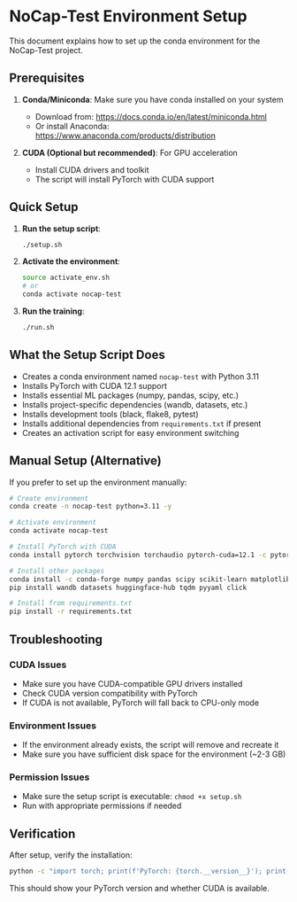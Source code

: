 # NoCap-Test Environment Setup

This document explains how to set up the conda environment for the NoCap-Test project.

## Prerequisites

1. **Conda/Miniconda**: Make sure you have conda installed on your system
   - Download from: https://docs.conda.io/en/latest/miniconda.html
   - Or install Anaconda: https://www.anaconda.com/products/distribution

2. **CUDA (Optional but recommended)**: For GPU acceleration
   - Install CUDA drivers and toolkit
   - The script will install PyTorch with CUDA support

## Quick Setup

1. **Run the setup script**:
   ```bash
   ./setup.sh
   ```

2. **Activate the environment**:
   ```bash
   source activate_env.sh
   # or
   conda activate nocap-test
   ```

3. **Run the training**:
   ```bash
   ./run.sh
   ```

## What the Setup Script Does

- Creates a conda environment named `nocap-test` with Python 3.11
- Installs PyTorch with CUDA 12.1 support
- Installs essential ML packages (numpy, pandas, scipy, etc.)
- Installs project-specific dependencies (wandb, datasets, etc.)
- Installs development tools (black, flake8, pytest)
- Installs additional dependencies from `requirements.txt` if present
- Creates an activation script for easy environment switching

## Manual Setup (Alternative)

If you prefer to set up the environment manually:

```bash
# Create environment
conda create -n nocap-test python=3.11 -y

# Activate environment
conda activate nocap-test

# Install PyTorch with CUDA
conda install pytorch torchvision torchaudio pytorch-cuda=12.1 -c pytorch -c nvidia -y

# Install other packages
conda install -c conda-forge numpy pandas scipy scikit-learn matplotlib seaborn jupyter -y
pip install wandb datasets huggingface-hub tqdm pyyaml click

# Install from requirements.txt
pip install -r requirements.txt
```

## Troubleshooting

### CUDA Issues
- Make sure you have CUDA-compatible GPU drivers installed
- Check CUDA version compatibility with PyTorch
- If CUDA is not available, PyTorch will fall back to CPU-only mode

### Environment Issues
- If the environment already exists, the script will remove and recreate it
- Make sure you have sufficient disk space for the environment (~2-3 GB)

### Permission Issues
- Make sure the setup script is executable: `chmod +x setup.sh`
- Run with appropriate permissions if needed

## Verification

After setup, verify the installation:

```bash
python -c "import torch; print(f'PyTorch: {torch.__version__}'); print(f'CUDA: {torch.cuda.is_available()}')"
```

This should show your PyTorch version and whether CUDA is available.

